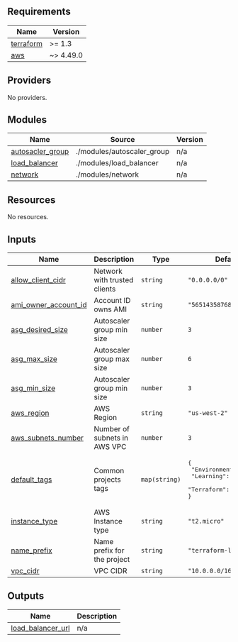 <!-- BEGIN_TF_DOCS -->
## Requirements

| Name | Version |
|------|---------|
| <a name="requirement_terraform"></a> [terraform](#requirement\_terraform) | >= 1.3 |
| <a name="requirement_aws"></a> [aws](#requirement\_aws) | ~> 4.49.0 |

## Providers

No providers.

## Modules

| Name | Source | Version |
|------|--------|---------|
| <a name="module_autosacler_group"></a> [autosacler\_group](#module\_autosacler\_group) | ./modules/autoscaler_group | n/a |
| <a name="module_load_balancer"></a> [load\_balancer](#module\_load\_balancer) | ./modules/load_balancer | n/a |
| <a name="module_network"></a> [network](#module\_network) | ./modules/network | n/a |

## Resources

No resources.

## Inputs

| Name | Description | Type | Default | Required |
|------|-------------|------|---------|:--------:|
| <a name="input_allow_client_cidr"></a> [allow\_client\_cidr](#input\_allow\_client\_cidr) | Network with trusted clients | `string` | `"0.0.0.0/0"` | no |
| <a name="input_ami_owner_account_id"></a> [ami\_owner\_account\_id](#input\_ami\_owner\_account\_id) | Account ID owns AMI | `string` | `"565143587686"` | no |
| <a name="input_asg_desired_size"></a> [asg\_desired\_size](#input\_asg\_desired\_size) | Autoscaler group min size | `number` | `3` | no |
| <a name="input_asg_max_size"></a> [asg\_max\_size](#input\_asg\_max\_size) | Autoscaler group max size | `number` | `6` | no |
| <a name="input_asg_min_size"></a> [asg\_min\_size](#input\_asg\_min\_size) | Autoscaler group min size | `number` | `3` | no |
| <a name="input_aws_region"></a> [aws\_region](#input\_aws\_region) | AWS Region | `string` | `"us-west-2"` | no |
| <a name="input_aws_subnets_number"></a> [aws\_subnets\_number](#input\_aws\_subnets\_number) | Number of subnets in AWS VPC | `number` | `3` | no |
| <a name="input_default_tags"></a> [default\_tags](#input\_default\_tags) | Common projects tags | `map(string)` | <pre>{<br>  "Environment": "test",<br>  "Learning": "true",<br>  "Terraform": "true"<br>}</pre> | no |
| <a name="input_instance_type"></a> [instance\_type](#input\_instance\_type) | AWS Instance type | `string` | `"t2.micro"` | no |
| <a name="input_name_prefix"></a> [name\_prefix](#input\_name\_prefix) | Name prefix for the project | `string` | `"terraform-learning"` | no |
| <a name="input_vpc_cidr"></a> [vpc\_cidr](#input\_vpc\_cidr) | VPC CIDR | `string` | `"10.0.0.0/16"` | no |

## Outputs

| Name | Description |
|------|-------------|
| <a name="output_load_balancer_url"></a> [load\_balancer\_url](#output\_load\_balancer\_url) | n/a |
<!-- END_TF_DOCS --> 